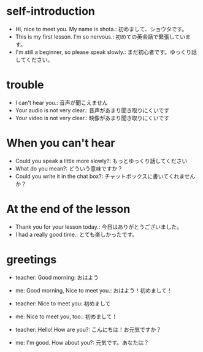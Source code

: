 # self-introduction
- Hi, nice to meet you. My name is shota.: 初めまして、ショウタです。
- This is my first lesson. I'm so nervous.: 初めての英会話で緊張しています。
- I'm still a beginner, so please speak slowly.: まだ初心者です。ゆっくり話してください。

# trouble
- I can't hear you.: 音声が聞こえません
- Your audio is not very clear.: 音声があまり聞き取りにくいです
- Your video is not very clear.: 映像があまり聞き取りにくいです

# When you can't hear
- Could you speak a little more slowly?: もっとゆっくり話してください
- What do you mean?: どういう意味ですか？
- Could you write it in the chat box?: チャットボックスに書いてくれませんか？

# At the end of the lesson 
- Thank you for your lesson today.: 今日はありがとうございました。
- I had a really good time.: とても楽しかったです。

# greetings
- teacher: Good morning: おはよう
- me: Good morning, Nice to meet you.: おはよう！初めまして！

- teacher: Nice to meet you: 初めまして
- me: Nice to meet you, too.: 初めまして！

- teacher: Hello! How are you?: こんにちは！お元気ですか？
- me: I'm good. How about you?: 元気です。あなたは？
